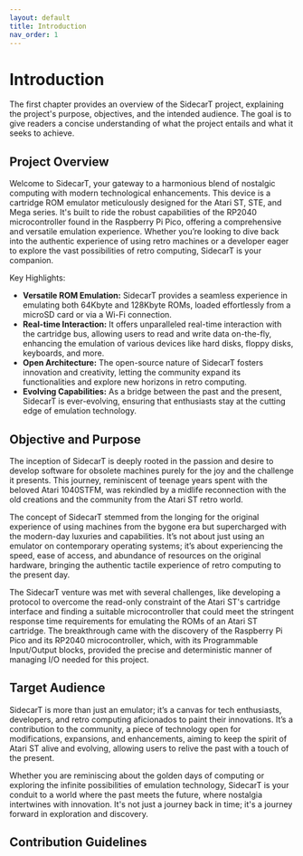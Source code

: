 ```yaml
---
layout: default
title: Introduction
nav_order: 1
---
```


# Introduction
The first chapter provides an overview of the SidecarT project, explaining the project's purpose, objectives, and the intended audience. The goal is to give readers a concise understanding of what the project entails and what it seeks to achieve.

## Project Overview

Welcome to SidecarT, your gateway to a harmonious blend of nostalgic computing with modern technological enhancements. This device is a cartridge ROM emulator meticulously designed for the Atari ST, STE, and Mega series. It's built to ride the robust capabilities of the RP2040 microcontroller found in the Raspberry Pi Pico, offering a comprehensive and versatile emulation experience. Whether you’re looking to dive back into the authentic experience of using retro machines or a developer eager to explore the vast possibilities of retro computing, SidecarT is your companion.

Key Highlights:
- **Versatile ROM Emulation:** SidecarT provides a seamless experience in emulating both 64Kbyte and 128Kbyte ROMs, loaded effortlessly from a microSD card or via a Wi-Fi connection.
- **Real-time Interaction:** It offers unparalleled real-time interaction with the cartridge bus, allowing users to read and write data on-the-fly, enhancing the emulation of various devices like hard disks, floppy disks, keyboards, and more.
- **Open Architecture:** The open-source nature of SidecarT fosters innovation and creativity, letting the community expand its functionalities and explore new horizons in retro computing.
- **Evolving Capabilities:** As a bridge between the past and the present, SidecarT is ever-evolving, ensuring that enthusiasts stay at the cutting edge of emulation technology.

## Objective and Purpose

The inception of SidecarT is deeply rooted in the passion and desire to develop software for obsolete machines purely for the joy and the challenge it presents. This journey, reminiscent of teenage years spent with the beloved Atari 1040STFM, was rekindled by a midlife reconnection with the old creations and the community from the Atari ST retro world.

The concept of SidecarT stemmed from the longing for the original experience of using machines from the bygone era but supercharged with the modern-day luxuries and capabilities. It’s not about just using an emulator on contemporary operating systems; it’s about experiencing the speed, ease of access, and abundance of resources on the original hardware, bringing the authentic tactile experience of retro computing to the present day.

The SidecarT venture was met with several challenges, like developing a protocol to overcome the read-only constraint of the Atari ST's cartridge interface and finding a suitable microcontroller that could meet the stringent response time requirements for emulating the ROMs of an Atari ST cartridge. The breakthrough came with the discovery of the Raspberry Pi Pico and its RP2040 microcontroller, which, with its Programmable Input/Output blocks, provided the precise and deterministic manner of managing I/O needed for this project.

## Target Audience

SidecarT is more than just an emulator; it’s a canvas for tech enthusiasts, developers, and retro computing aficionados to paint their innovations. It’s a contribution to the community, a piece of technology open for modifications, expansions, and enhancements, aiming to keep the spirit of Atari ST alive and evolving, allowing users to relive the past with a touch of the present.

Whether you are reminiscing about the golden days of computing or exploring the infinite possibilities of emulation technology, SidecarT is your conduit to a world where the past meets the future, where nostalgia intertwines with innovation. It's not just a journey back in time; it's a journey forward in exploration and discovery.

## Contribution Guidelines

**<TBD>**
